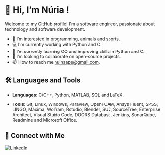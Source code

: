 # 👋 Hi, I’m Núria !
Welcome to my GitHub profile! I'm a software engineer, passionate about technology and software development.
- 👀 I’m interested in programming, animals and sports.
- 💻 I’m currently working with Python and C.
- 🌱 I’m currently learning GO and improving skills in Python and C.
- 💞️ I’m looking to collaborate on open-source projects.
- 📫 How to reach me nuinsape@gmail.com.

## 🛠️ Languages and Tools

- **Languages**: C/C++, Python, MATLAB, SQL and LaTeX.

- **Tools**: Git, Linux, Windows, Paraview, OpenFOAM, Ansys Fluent, SPSS, LINGO, Máxima, Wolfram, Rstudio, Blender, SU2, SourceTree, Enterprise Architect, Visual Stuido Code, DOORS Database, Jenkins, SonarQube, Readmine and Microsoft Office.

## 🔗 Connect with Me

[![LinkedIn](https://img.shields.io/badge/LinkedIn-0077B5?style=for-the-badge&logo=linkedin&logoColor=white)](https://www.linkedin.com/in/nuria-insa-perez/)


<!---
nuris8/nuris8 is a ✨ special ✨ repository because its `README.md` (this file) appears on your GitHub profile.
You can click the Preview link to take a look at your changes.
--->
